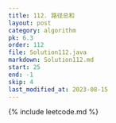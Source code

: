 ```yaml
---
title: 112. 路径总和
layout: post
category: algorithm
pk: 6.3
order: 112
file: Solution112.java
markdown: Solution112.md
start: 25
end: -1
skip: 4
last_modified_at: 2023-08-15
---
```


{% include leetcode.md %}